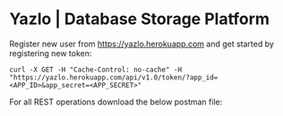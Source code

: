 # Yazlo | Database Storage Platform

Register new user from https://yazlo.herokuapp.com and get started by registering new token:

`curl -X GET -H "Cache-Control: no-cache" -H "https://yazlo.herokuapp.com/api/v1.0/token/?app_id=<APP_ID>&app_secret=<APP_SECRET>"`

For all REST operations download the below postman file:

<div class="postman-run-button"
data-postman-action="collection/import"
data-postman-var-1="916d8dbde05fa2af724a"></div>
<script type="text/javascript">
  (function (p,o,s,t,m,a,n) {
    !p[s] && (p[s] = function () { (p[t] || (p[t] = [])).push(arguments); });
    !o.getElementById(s+t) && o.getElementsByTagName("head")[0].appendChild((
      (n = o.createElement("script")),
      (n.id = s+t), (n.async = 1), (n.src = m), n
    ));
  }(window, document, "_pm", "PostmanRunObject", "https://run.pstmn.io/button.js"));
</script>
